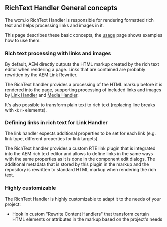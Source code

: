 ## RichText Handler General concepts

The wcm.io RichText Handler is responsible for rendering formatted rich text and helps processing links and images in it.

This page describes these basic concepts, the [usage][usage] page shows examples how to use them.


### Rich text processing with links and images

By default, AEM directly outputs the HTML markup created by the rich text editor when rendering a page. Links that are contained are probably rewritten by the AEM Link Rewriter.

The RichText handler provides a processing of the HTML markup before it is rendered into the page, supporting processing of included links and images by [Link Handler][link-handler] and [Media Handler][media-handler].

It's also possible to transform plain text to rich text (replacing line breaks with `<br>` elements).


### Defining links in rich text for Link Handler

The link handler expects additional properties to be set for each link (e.g. link type, different properties for link targets).

The RichText handler provides a custom RTE link plugin that is integrated into the AEM rich text editor and allows to define links in the same ways with the same properties as it is done in the component edit dialogs. The additional metadata that is stored by this plugin in the markup and the repository is rewritten to standard HTML markup when rendering the rich text.


### Highly customizable

The RichText Handler is highly customizable to adapt it to the needs of your project:

* Hook in custom "Rewrite Content Handlers" that transform certain HTML elements or attributes in the markup based on the project's needs


[usage]: usage.html
[link-handler]: ../link/
[media-handler]: ../media/
